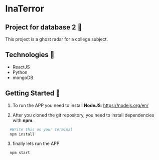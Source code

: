 # InaTerror

## Project for database 2 :book:

This project is a ghost radar for a college subject.

## Technologies :rocket:

- ReactJS
- Python
- mongoDB

## Getting Started 🏁

1. To run the APP you need to install **NodeJS**:
https://nodejs.org/en/

2. After you cloned the git repository, you need to install dependencies with **npm**. 

```bash
  #Write this on your terminal
  npm install
```

3. finally lets run the APP

```bash
  npm start
```
